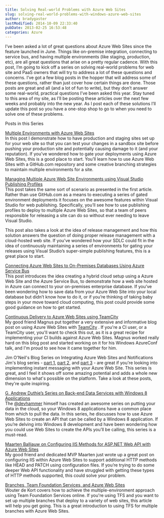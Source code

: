 ```yaml
---
title: Solving Real-world Problems with Azure Web Sites
slug: solving-real-world-problems-with-windows-azure-web-sites
author: bradygaster
lastModified: 2014-10-09 22:33:40
pubDate: 2013-02-25 16:53:48
categories: Azure
---
```


<p>I&#x2019;ve been asked a lot of great questions about Azure Web Sites since the feature launched in June. Things like on-premise integration, connecting to service bus, and having multiple environments (like staging, production, etc), are all great questions
  that arise on a pretty regular cadence. With this post, I&#x2019;m going to kick off a series on solving real-world problems for web site and PaaS owners that will try to address a lot of these questions and concerns. I&#x2019;ve got a few blog posts in the hopper
  that will address some of these questions, rather than just cover how certain things are done. Those posts are great and all (and a lot of fun to write), but they don&#x2019;t answer some real-world, practical questions I&#x2019;ve been asked this year. Stay tuned
  to this area of my site, as I&#x2019;ll be posting these articles over the next few weeks and probably into the new year. As I post each of these solutions I&#x2019;ll update this post so you have a one-stop shop to go to when you need to solve one of these problems.</p>
Posts in this Series
<p>
  <a href="http://www.bradygaster.com/multiple-environments-with-windows-azure-web-sites">Multiple Environments with Azure Web Sites</a> 
  <br>In this post I demonstrate how to have production and staging sites set up for your web site so that you can test your changes in a sandbox site before pushing your production site and potentially causing damage to it (and your reputation). If you&#x2019;ve
  wondered how to gate your deployments using Azure Web Sites, this is a good place to start. You&#x2019;ll learn how to use Azure Web Sites with a GitHub.com repository and some creative branching strategies to maintain multiple environments for a site.</p>
<p>
  <a href="http://www.bradygaster.com/managing-multiple-windows-azure-web-site-environments-using-visual-studio-publishing-profiles">Managing Multiple Azure Web Site Environments using Visual Studio Publishing Profiles</a> 
  <br>This post takes the same sort of scenario as presented in the first article. Rather than use GitHub.com as a means to executing a series of gated environment deployments it focuses on the awesome features within Visual Studio for web publishing. Specifically,
  you&#x2019;ll see how to use publishing profiles to deploy to multiple Azure Web Sites, so that a team of peers responsible for releasing a site can do so without ever needing to leave Visual Studio.</p>
<p>This post also takes a look at the idea of release management and how this solution answers the question of doing proper release management with a cloud-hosted web site. If you&#x2019;ve wondered how your SDLC could fit in the idea of continuously maintaining
  a series of environments for gating your releases using Visual Studio&#x2019;s super-simple publishing features, this is a great place to start.</p>
<p>
  <a href="http://www.bradygaster.com/windowsazurewebsites-onprem-servicebus">Connecting Azure Web Sites to On-Premises Databases Using Azure Service Bus</a> 
  <br>This post introduces the idea creating a hybrid cloud setup using a Azure Web Site and the Azure Service Bus, to demonstrate how a web site hosted in Azure can connect to your on-premises enterprise database. If you&#x2019;ve been wondering how to save data
  from your Azure Web Site into your local database but didn&#x2019;t know how to do it, or if you&#x2019;re thinking of taking baby steps in your move toward cloud computing, this post could provide some good guidance on how to get started.</p>
<p>
  <a href="http://magnusmartensson.com/continuous-delivery-windowsazure-nomirosoft-teamcity">Continuous Delivery to Azure Web Sites using TeamCity</a> 
  <br>My good friend Magnus put together a very extensive and informative blog post on using Azure Web Sites with
  <a href="http://www.jetbrains.com/teamcity/">TeamCity</a> . If you&apos;re a CI user, or a TeamCity user, you&apos;ll want to check this out, as it is a great recipe for implementing your CI builds against Azure Web Sites. Magnus worked really hard on this blog post and started working on it for his Windows
  AzureConf talk, and I&apos;m proud to see how it came together for him.</p>
<p>Jim O&apos;Neil&apos;s Blog Series on Integrating Azure Web Sites and Notifications
  <br>Jim&apos;s blog series -
  <a href="http://blogs.msdn.com/b/jimoneil/archive/2012/11/07/windows-8-notifications-push-notifications-via-windows-azure-web-sites-part-1.aspx">part 1</a>,
  <a href="http://blogs.msdn.com/b/jimoneil/archive/2012/11/07/windows-8-notifications-push-notifications-via-windows-azure-web-sites-part-2.aspx">part 2</a>, and
  <a href="http://blogs.msdn.com/b/jimoneil/archive/2012/11/07/windows-8-notifications-push-notifications-via-windows-azure-web-sites-part-3.aspx">part 3</a>  - are great if you&apos;re looking into implementing instant messaging with your Azure Web Site. This series is great, and I feel it shows off some amazing potential and adds a whole new dimension to what&apos;s possible on the platform. Take a look
  at these posts, they&apos;re quite inspiring.</p>
<p>
  <a href="http://devhammer.net/blog/building-back-end-data-and-services-for-windows-8-apps-asp.net-web-api">G. Andrew Duthie&#x2019;s Series on Back-end Data Services with Windows 8 Applications</a> 
  <br>The
  <a href="http://twitter.com/devhammer">@devhammer</a>  himself has created an awesome series on putting your data in the cloud, so your Windows 8 applications have a common place from which to pull the data. In this series, he discusses how to use Azure Web Sites to create an API that can
  be called by a Windows 8 application. If you&#x2019;re delving into Windows 8 development and have been wondering how you could use Web Sites to create the APIs you&#x2019;ll be calling, this series is a must-read.</p>
<p>
  <a href="http://blog.maartenballiauw.be/post/2012/12/07/Configuring-IIS-verbs-for-ASPNET-Web-API-on-Windows-Azure-Websites-and-elsewhere.aspx">Maarten Balliauw on Configuring IIS Methods for ASP.NET Web API with Azure Web Sites</a> 
  <br>My good friend and dedicated MVP Maarten just wrote up a great post on configuring IIS within Azure Web Sites to support additional HTTP methods like HEAD and PATCH using configuration files. If you&#x2019;re trying to do some deeper Web API functionality
  and have struggled with getting these types of HTTP methods supported, this could solve your problem.</p>
<p>
  <a href="http://wouterdekort.blogspot.com/2012/11/branches-team-foundation-service-and.html">Branches, Team Foundation Services, and Azure Web Sites</a> 
  <br>Wouter de Kort covers how to achieve the multiple-environment approach using Team Foundation Services online. If you&apos;re using TFS and you want to set up multiple branches that deploy to a variety of web sites, this article will help you get going. This
  is a great introduction to using TFS for multiple branches with Azure Web Sites.&#xA0;</p>
